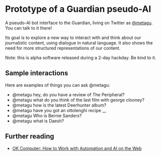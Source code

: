 # Prototype of a Guardian pseudo-AI

A pseudo-AI bot interface to the Guardian, living on Twitter as
[@metagu](https://twitter.com/metagu). You can talk to it there!

Its goal is to explore a new way to interact with and think about our
journalistic content, using dialogue in natural language. It also
shows the need for more structured representations of our content.

Note: this is alpha software released during a 2-day hackday. Be kind to it.


## Sample interactions

Here are examples of things you can ask @metagu:

* @metagu hey, do you have a review of The Peripheral?
* @metagu what do you think of the last film with george clooney?
* @metagu how is the latest Deerhunter album?
* @metagu have you got an ottolenghi recipe __
* @metagu Who is Bernie Sanders?
* @metagu what is Daesh?


## Further reading

* [OK Computer: How to Work with Automation and AI on the Web](https://medium.com/@stopsatgreen/ok-computer-how-to-work-with-automation-and-ai-on-the-web-f37678948f46)

